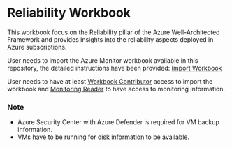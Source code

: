 # Reliability Workbook

This workbook focus on the Reliability pillar of the Azure Well-Architected Framework and provides insights into the reliability aspects deployed in Azure subscriptions.

User needs to import the Azure Monitor workbook available in this repository, the detailed instructions have been provided: [Import Workbook](import.md)

User needs to have at least [Workbook Contributor](https://docs.microsoft.com/en-us/azure/role-based-access-control/built-in-roles#workbook-contributor) access to import the workbook and [Monitoring Reader](https://docs.microsoft.com/en-us/azure/role-based-access-control/built-in-roles#monitoring-reader) to have access to monitoring information.



### Note
* Azure Security Center with Azure Defender is required for VM backup information.
* VMs have to be running for disk information to be available.
